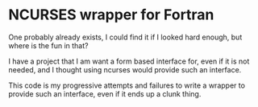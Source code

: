 # NCURSES wrapper for Fortran

One probably already exists, I could find it if I looked hard enough, but where is the fun in that?

I have a project that I am want a form based interface for, even if it is not needed, and I thought using ncurses would provide such an interface.

This code is my progressive attempts and failures to write a wrapper to provide such an interface, even if it ends up a clunk thing.